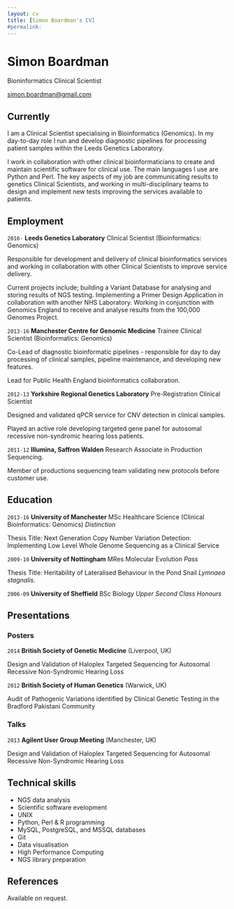 ```yaml
---
layout: cv
title: [Simon Boardman's CV]
#permalink:
---
```

# Simon Boardman
Bioninformatics Clinical Scientist

<i class="fa fa-envelope"></i> <a href="mailto:simon.boardman@gmail.com">simon.boardman@gmail.com</a>

## Currently

I am a Clinical Scientist specialising in Bioinformatics (Genomics). In my day-to-day role I run and develop diagnostic pipelines for processing patient samples within the Leeds Genetics Laboratory.

I work in collaboration with other clinical bioinformaticians to create and maintain scientific software for clinical use. The main languages I use are Python and Perl. The key aspects of my job are communicating results to genetics Clinical Scientists, and working in multi-disciplinary teams to design and implement new tests improving the services available to patients.


## Employment

`2016-`
__Leeds Genetics Laboratory__ Clinical Scientist (Bioinformatics: Genomics)

Responsible for development and delivery of clinical bioinformatics services and working in collaboration with other Clinical Scientists to improve service delivery.

Current projects include; building a Variant Database for analysing and storing results of NGS testing. Implementing a Primer Design Application in collaboration with another NHS Laboratory. Working in conjunction with Genomics England to receive and analyse results from the 100,000 Genomes Project.


`2013-16`
__Manchester Centre for Genomic Medicine__ Trainee Clinical Scientist (Bioinformatics: Genomics)

Co-Lead of diagnostic bioinformatic pipelines - responsible for day to day processing of clinical samples, pipeline maintenance, and developing new features.

Lead for Public Health England bioinformatics collaboration.


`2012-13`
__Yorkshire Regional Genetics Laboratory__ Pre-Registration Clinical Scientist

Designed and validated qPCR service for CNV detection in clinical samples.

Played an active role developing targeted gene panel for autosomal recessive non-syndromic hearing loss patients.


`2011-12`
__Illumina, Saffron Walden__ Research Associate in Production Sequencing.

Member of productions sequencing team validating new protocols before customer use.

<DIV style="page-break-after:always"></DIV>

## Education

`2013-16`
__University of Manchester__ MSc Healthcare Science (Clinical Bioinformatics: Genomics) _Distinction_

Thesis Title: Next Generation Copy Number Variation Detection: Implementing Low Level Whole Genome Sequencing as a Clinical Service

`2009-10`
__University of Nottingham__ MRes Molecular Evolution _Pass_

Thesis Title:  Heritability of Lateralised Behaviour in the Pond Snail *Lymnaea stagnalis*.

`2006-09`
__University of Sheffield__ BSc Biology _Upper Second Class Honours_

## Presentations

### Posters

`2014`
 __British Society of Genetic Medicine__ (Liverpool, UK)

Design and Validation of Haloplex Targeted Sequencing for Autosomal Recessive Non-Syndromic Hearing Loss

`2012`
__British Society of Human Genetics__ (Warwick, UK)

Audit of Pathogenic Variations identified by Clinical Genetic Testing in the Bradford Pakistani Community

### Talks

`2013`
__Agilent User Group Meeting__ (Manchester, UK)

Design and Validation of Haloplex Targeted Sequencing for Autosomal Recessive Non-Syndromic Hearing Loss


## Technical skills

* NGS data analysis
* Scientific software evelopment
* UNIX
* Python, Perl & R programming
* MySQL, PostgreSQL, and MSSQL databases
* Git
* Data visualisation
* High Performance Computing
* NGS library preparation

## References

Available on request.

<!-- ### Footer

Last updated: September 2017 -->
